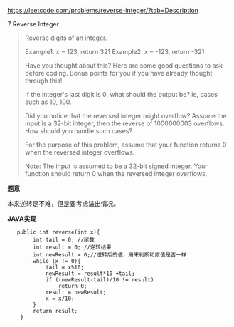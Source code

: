 https://leetcode.com/problems/reverse-integer/?tab=Description

7 Reverse Integer

> Reverse digits of an integer.
> 
> Example1: x = 123, return 321
> Example2: x = -123, return -321
> 
> 
> Have you thought about this?
> Here are some good questions to ask before coding. Bonus points for you if you have already thought through this!
> 
> If the integer's last digit is 0, what should the output be? ie, cases such as 10, 100.
> 
> Did you notice that the reversed integer might overflow? Assume the input is a 32-bit integer, then the reverse of 1000000003 overflows. How should you handle such cases?
> 
> For the purpose of this problem, assume that your function returns 0 when the reversed integer overflows.
> 
> Note:
> The input is assumed to be a 32-bit signed integer. Your function should return 0 when the reversed integer overflows.


**题意**

本来逆转是不难，但是要考虑溢出情况。

**JAVA实现**


```
   public int reverse(int x){
        int tail = 0; //尾数
        int result = 0; //逆转结果
        int newResult = 0;//逆转后的值，用来判断和原值是否一样
        while (x != 0){
            tail = x%10;
            newResult = result*10 +tail;
            if ((newResult-tail)/10 != result)
                return 0;
            result = newResult;
            x = x/10;
        }
        return result;
    }
```

